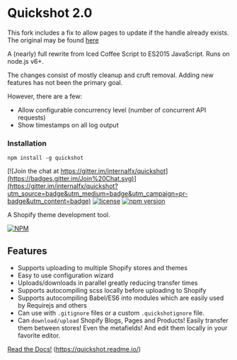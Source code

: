 # Quickshot 2.0

This fork includes a fix to allow pages to update if the handle already exists. The original may be found [here](https://github.com/internalfx/quickshot)

A (nearly) full rewrite from Iced Coffee Script to ES2015 JavaScript. Runs on node.js v6+.

The changes consist of mostly cleanup and cruft removal. Adding new features has not been the primary goal.

However, there are a few:

- Allow configurable concurrency level (number of concurrent API requests)
- Show timestamps on all log output

### Installation

`npm install -g quickshot`

[![Join the chat at https://gitter.im/internalfx/quickshot](https://badges.gitter.im/Join%20Chat.svg)](https://gitter.im/internalfx/quickshot?utm_source=badge&utm_medium=badge&utm_campaign=pr-badge&utm_content=badge)
[![license](https://img.shields.io/npm/l/quickshot.svg)](https://github.com/internalfx/quickshot/blob/master/LICENSE)
[![npm version](https://img.shields.io/npm/v/quickshot.svg)](https://www.npmjs.com/package/quickshot)

A Shopify theme development tool.

[![NPM](https://nodei.co/npm/quickshot.png?downloads=true&downloadRank=true&stars=true)](https://npmjs.org/package/quickshot)

## Features

- Supports uploading to multiple Shopify stores and themes
- Easy to use configuration wizard
- Uploads/downloads in parallel greatly reducing transfer times
- Supports autocompiling scss locally before uploading to Shopify
- Supports autocompiling Babel/ES6 into modules which are easily used by Requirejs and others
- Can use with `.gitignore` files or a custom `.quickshotignore` file.
- Can `download/upload` Shopify Blogs, Pages and Products! Easily transfer them between stores! Even the metafields! And edit them locally in your favorite editor.

[Read the Docs!](https://quickshot.readme.io/) (https://quickshot.readme.io/)
